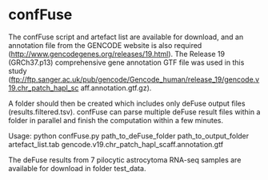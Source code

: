 # confFuse

The confFuse script and artefact list are available for download, and an annotation file from the GENCODE website is also required (http://www.gencodegenes.org/releases/19.html). 
The Release 19 (GRCh37.p13) comprehensive gene annotation GTF file was used in this study (ftp://ftp.sanger.ac.uk/pub/gencode/Gencode_human/release_19/gencode.v19.chr_patch_hapl_sc aff.annotation.gtf.gz). 

A folder should then be created which includes only deFuse output files (results.filtered.tsv). confFuse can parse multiple deFuse result files within a folder in parallel and finish the computation within a few minutes.

Usage: python confFuse.py path_to_deFuse_folder path_to_output_folder artefact_list.tab gencode.v19.chr_patch_hapl_scaff.annotation.gtf


The deFuse results from 7 pilocytic astrocytoma RNA-seq samples are available for download in folder test_data.

